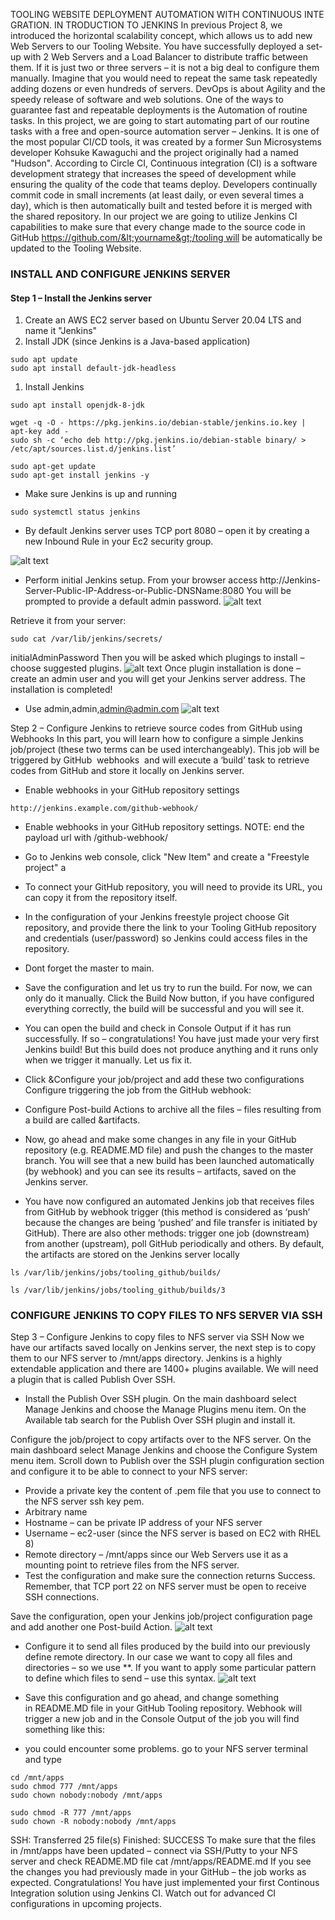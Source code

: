  TOOLING WEBSITE DEPLOYMENT AUTOMATION WITH CONTINUOUS INTEGRATION. IN
TRODUCTION TO JENKINS
In previous Project 8, we introduced the horizontal scalability concept, which allows
us to add new Web Servers to our Tooling Website. You have successfully deployed a
set-up with 2 Web Servers and a Load Balancer to distribute traffic between them. If it is
just two or three servers – it is not a big deal to configure them manually. Imagine that
you would need to repeat the same task repeatedly adding dozens or even hundreds of
servers.
DevOps is about Agility and the speedy release of software and web solutions. One of
the ways to guarantee fast and repeatable deployments is the Automation of routine
tasks.
In this project, we are going to start automating part of our routine tasks with a free and
open-source automation server – Jenkins. It is one of the most popular CI/CD tools, it
was created by a former Sun Microsystems developer Kohsuke Kawaguchi and the
project originally had a named &quot;Hudson&quot;.
According to Circle CI, Continuous integration (CI) is a software development strategy
that increases the speed of development while ensuring the quality of the code that
teams deploy. Developers continually commit code in small increments (at least daily, or
even several times a day), which is then automatically built and tested before it is
merged with the shared repository.
In our project we are going to utilize Jenkins CI capabilities to make sure that every
change made to the source code in GitHub https://github.com/&lt;yourname&gt;/tooling will
be automatically be updated to the Tooling Website.
### INSTALL AND CONFIGURE JENKINS SERVER
####  Step 1 – Install the Jenkins server
1. Create an AWS EC2 server based on Ubuntu Server 20.04 LTS and name it
&quot;Jenkins&quot;
2. Install JDK (since Jenkins is a Java-based application)
```
sudo apt update
sudo apt install default-jdk-headless
```
1. Install Jenkins
```
sudo apt install openjdk-8-jdk
```
```
wget -q -O - https://pkg.jenkins.io/debian-stable/jenkins.io.key | apt-key add -
sudo sh -c ‘echo deb http://pkg.jenkins.io/debian-stable binary/ > /etc/apt/sources.list.d/jenkins.list’
```
```
sudo apt-get update
sudo apt-get install jenkins -y
```
- Make sure Jenkins is up and running
```
sudo systemctl status jenkins
```
- By default Jenkins server uses TCP port 8080 – open it by creating a new Inbound Rule in your Ec2 security group.

![alt text](<Images/jenkins inbound rule.PNG>)

- Perform initial Jenkins setup.
From your browser access http://Jenkins-Server-Public-IP-Address-or-Public-DNSName:8080
You will be prompted to provide a default admin password.
![alt text](<unlock jenkins.PNG>)

Retrieve it from your server:
```
sudo cat /var/lib/jenkins/secrets/
```
initialAdminPassword
Then you will be asked which plugings to install – choose suggested plugins.
![alt text](<customized jenkins.PNG>)
Once plugin installation is done – create an admin user and you will get your Jenkins
server address.
The installation is completed!
- Use admin,admin,admin@admin.com
![alt text](<jenkins is ready.PNG>)

Step 2 – Configure Jenkins to retrieve source codes from GitHub
using Webhooks
In this part, you will learn how to configure a simple Jenkins job/project (these two terms
can be used interchangeably). This job will be triggered by GitHub  webhooks  and will
execute a ‘build’ task to retrieve codes from GitHub and store it locally on Jenkins
server.
- Enable webhooks in your GitHub repository settings
```
http://jenkins.example.com/github-webhook/
```
- Enable webhooks in your GitHub repository settings. NOTE: end the payload url with /github-webhook/ 

- Go to Jenkins web console, click "New Item" and create a "Freestyle project" a

- To connect your GitHub repository, you will need to provide its URL, you can copy it
from the repository itself.
- In the configuration of your Jenkins freestyle project choose Git repository, and provide
there the link to your Tooling GitHub repository and credentials (user/password) so
Jenkins could access files in the repository.
- Dont forget the master to main.
- Save the configuration and let us try to run the build. For now, we can only do it
manually.
Click the Build Now button, if you have configured everything correctly, the build will
be successful and you will see it.
- You can open the build and check in Console Output if it has run successfully.
If so – congratulations! You have just made your very first Jenkins build!
But this build does not produce anything and it runs only when we trigger it manually.
Let us fix it.
- Click &Configure your job/project and add these two configurations
Configure triggering the job from the GitHub webhook:
- Configure Post-build Actions to archive all the files – files resulting from a build are
called &artifacts.

- Now, go ahead and make some changes in any file in your GitHub repository
(e.g. README.MD file) and push the changes to the master branch.
You will see that a new build has been launched automatically (by webhook) and you
can see its results – artifacts, saved on the Jenkins server.

- You have now configured an automated Jenkins job that receives files from GitHub by
webhook trigger (this method is considered as ‘push’ because the changes are being
‘pushed’ and file transfer is initiated by GitHub). There are also other methods: trigger
one job (downstream) from another (upstream), poll GitHub periodically and others.
By default, the artifacts are stored on the Jenkins server locally
```
ls /var/lib/jenkins/jobs/tooling_github/builds/

ls /var/lib/jenkins/jobs/tooling_github/builds/3
```

### CONFIGURE JENKINS TO COPY FILES TO NFS SERVER VIA SSH
Step 3 – Configure Jenkins to copy files to NFS server via SSH
Now we have our artifacts saved locally on Jenkins server, the next step is to copy them
to our NFS server to /mnt/apps directory.
Jenkins is a highly extendable application and there are 1400+ plugins available. We
will need a plugin that is called Publish Over SSH.
- Install the Publish Over SSH plugin.
On the main dashboard select Manage Jenkins and choose the Manage Plugins
menu item.
On the Available tab search for the Publish Over SSH plugin  and install it.

Configure the job/project to copy artifacts over to the NFS server.
On the main dashboard select Manage Jenkins and choose the Configure System
menu item.
Scroll down to Publish over the SSH plugin configuration section and configure it to be
able to connect to your NFS server:
- Provide a private key the content of .pem file that you use to connect to the NFS
server ssh key pem.
-  Arbitrary name
-  Hostname – can be private IP address of your NFS server
- Username – ec2-user (since the NFS server is based on EC2 with RHEL 8)
- Remote directory – /mnt/apps since our Web Servers use it as a mounting point
to retrieve files from the NFS server.
- Test the configuration and make sure the connection returns Success. Remember, that
TCP port 22 on NFS server must be open to receive SSH connections.

Save the configuration, open your Jenkins job/project configuration page and add
another one Post-build Action.
![alt text](Images/Build.PNG)

- Configure it to send all files produced by the build into our previously define remote
directory. In our case we want to copy all files and directories – so we use **.
If you want to apply some particular pattern to define which files to send – use this
syntax.
![alt text](<Images/ssh build.PNG>)

- Save this configuration and go ahead, and change something in README.MD file in your
GitHub Tooling repository.
Webhook will trigger a new job and in the Console Output of the job you will find
something like this:
- you could encounter some problems.
go to your NFS server terminal and type
```
cd /mnt/apps
sudo chmod 777 /mnt/apps
sudo chown nobody:nobody /mnt/apps

sudo chmod -R 777 /mnt/apps
sudo chown -R nobody:nobody /mnt/apps
```

SSH: Transferred 25 file(s)
Finished: SUCCESS
To make sure that the files in /mnt/apps have been updated – connect via SSH/Putty to
your NFS server and check README.MD file
cat /mnt/apps/README.md
If you see the changes you had previously made in your GitHub – the job works as
expected.
Congratulations!
You have just implemented your first Continous Integration solution using Jenkins CI.
Watch out for advanced CI configurations in upcoming projects.